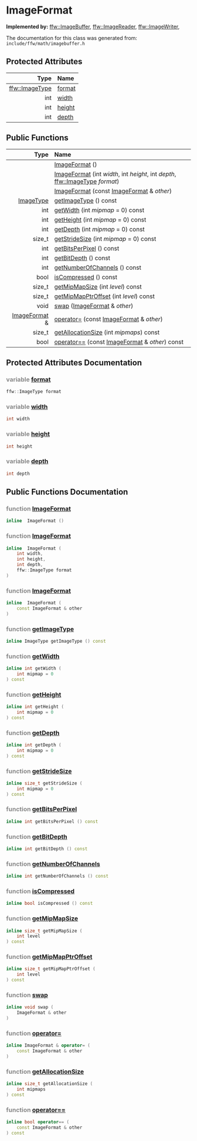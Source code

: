 ImageFormat
===================================


**Implemented by:** [ffw::ImageBuffer](ffw_ImageBuffer.html), [ffw::ImageReader](ffw_ImageReader.html), [ffw::ImageWriter](ffw_ImageWriter.html), 

The documentation for this class was generated from: `include/ffw/math/imagebuffer.h`



## Protected Attributes

| Type | Name |
| -------: | :------- |
|  [ffw::ImageType](ffw.html#fa711f90) | [format](#bbc17e53) |
|  int | [width](#78cd7bf4) |
|  int | [height](#e2245705) |
|  int | [depth](#dd478a2c) |


## Public Functions

| Type | Name |
| -------: | :------- |
|   | [ImageFormat](#98ac8dc9) ()  |
|   | [ImageFormat](#747af9a6) (int _width_, int _height_, int _depth_, [ffw::ImageType](ffw.html#fa711f90) _format_)  |
|   | [ImageFormat](#1399627d) (const [ImageFormat](ffw_ImageFormat.html) & _other_)  |
|  [ImageType](ffw.html#fa711f90) | [getImageType](#3a98c1e0) () const  |
|  int | [getWidth](#00accaab) (int _mipmap_ = 0) const  |
|  int | [getHeight](#22aa1840) (int _mipmap_ = 0) const  |
|  int | [getDepth](#dd4e53a3) (int _mipmap_ = 0) const  |
|  size_t | [getStrideSize](#f2c159a8) (int _mipmap_ = 0) const  |
|  int | [getBitsPerPixel](#4b0899a1) () const  |
|  int | [getBitDepth](#b40b4068) () const  |
|  int | [getNumberOfChannels](#c099d834) () const  |
|  bool | [isCompressed](#8c881794) () const  |
|  size_t | [getMipMapSize](#a2261bd2) (int _level_) const  |
|  size_t | [getMipMapPtrOffset](#cc7b6486) (int _level_) const  |
|  void | [swap](#8858a7dd) ([ImageFormat](ffw_ImageFormat.html) & _other_)  |
|  [ImageFormat](ffw_ImageFormat.html) & | [operator=](#bf1c97c0) (const [ImageFormat](ffw_ImageFormat.html) & _other_)  |
|  size_t | [getAllocationSize](#9c5c0692) (int _mipmaps_) const  |
|  bool | [operator==](#372d3882) (const [ImageFormat](ffw_ImageFormat.html) & _other_) const  |


## Protected Attributes Documentation

### <span style="opacity:0.5;">variable</span> <a id="bbc17e53" href="#bbc17e53">format</a>

```cpp
ffw::ImageType format
```



### <span style="opacity:0.5;">variable</span> <a id="78cd7bf4" href="#78cd7bf4">width</a>

```cpp
int width
```



### <span style="opacity:0.5;">variable</span> <a id="e2245705" href="#e2245705">height</a>

```cpp
int height
```



### <span style="opacity:0.5;">variable</span> <a id="dd478a2c" href="#dd478a2c">depth</a>

```cpp
int depth
```





## Public Functions Documentation

### <span style="opacity:0.5;">function</span> <a id="98ac8dc9" href="#98ac8dc9">ImageFormat</a>

```cpp
inline  ImageFormat () 
```



### <span style="opacity:0.5;">function</span> <a id="747af9a6" href="#747af9a6">ImageFormat</a>

```cpp
inline  ImageFormat (
    int width,
    int height,
    int depth,
    ffw::ImageType format
) 
```



### <span style="opacity:0.5;">function</span> <a id="1399627d" href="#1399627d">ImageFormat</a>

```cpp
inline  ImageFormat (
    const ImageFormat & other
) 
```



### <span style="opacity:0.5;">function</span> <a id="3a98c1e0" href="#3a98c1e0">getImageType</a>

```cpp
inline ImageType getImageType () const 
```



### <span style="opacity:0.5;">function</span> <a id="00accaab" href="#00accaab">getWidth</a>

```cpp
inline int getWidth (
    int mipmap = 0
) const 
```



### <span style="opacity:0.5;">function</span> <a id="22aa1840" href="#22aa1840">getHeight</a>

```cpp
inline int getHeight (
    int mipmap = 0
) const 
```



### <span style="opacity:0.5;">function</span> <a id="dd4e53a3" href="#dd4e53a3">getDepth</a>

```cpp
inline int getDepth (
    int mipmap = 0
) const 
```



### <span style="opacity:0.5;">function</span> <a id="f2c159a8" href="#f2c159a8">getStrideSize</a>

```cpp
inline size_t getStrideSize (
    int mipmap = 0
) const 
```



### <span style="opacity:0.5;">function</span> <a id="4b0899a1" href="#4b0899a1">getBitsPerPixel</a>

```cpp
inline int getBitsPerPixel () const 
```



### <span style="opacity:0.5;">function</span> <a id="b40b4068" href="#b40b4068">getBitDepth</a>

```cpp
inline int getBitDepth () const 
```



### <span style="opacity:0.5;">function</span> <a id="c099d834" href="#c099d834">getNumberOfChannels</a>

```cpp
inline int getNumberOfChannels () const 
```



### <span style="opacity:0.5;">function</span> <a id="8c881794" href="#8c881794">isCompressed</a>

```cpp
inline bool isCompressed () const 
```



### <span style="opacity:0.5;">function</span> <a id="a2261bd2" href="#a2261bd2">getMipMapSize</a>

```cpp
inline size_t getMipMapSize (
    int level
) const 
```



### <span style="opacity:0.5;">function</span> <a id="cc7b6486" href="#cc7b6486">getMipMapPtrOffset</a>

```cpp
inline size_t getMipMapPtrOffset (
    int level
) const 
```



### <span style="opacity:0.5;">function</span> <a id="8858a7dd" href="#8858a7dd">swap</a>

```cpp
inline void swap (
    ImageFormat & other
) 
```



### <span style="opacity:0.5;">function</span> <a id="bf1c97c0" href="#bf1c97c0">operator=</a>

```cpp
inline ImageFormat & operator= (
    const ImageFormat & other
) 
```



### <span style="opacity:0.5;">function</span> <a id="9c5c0692" href="#9c5c0692">getAllocationSize</a>

```cpp
inline size_t getAllocationSize (
    int mipmaps
) const 
```



### <span style="opacity:0.5;">function</span> <a id="372d3882" href="#372d3882">operator==</a>

```cpp
inline bool operator== (
    const ImageFormat & other
) const 
```





